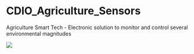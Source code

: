 # CDIO_Agriculture_Sensors
Agriculture Smart Tech - Electronic solution to monitor and control several environmental magnitudes

<img src="https://isfcolombia.uniandes.edu.co/images/imagenes/cdioimage.jpg">

